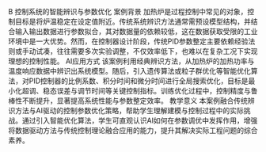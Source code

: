 B 控制系统的智能辨识与参数优化
案例背景
加热炉是过程控制中常见的对象，控制目标是将炉温稳定在设定值附近。传统系统辨识方法通常需预设模型结构，并结合输入输出数据进行参数拟合，其对数据量的依赖较低，这在数据获取受限的工业环境中是一大优势。然而，在控制器设计阶段，传统PID参数整定主要依赖经验法则或手动试凑，往往需要多次实验调整，不仅效率低下，也难以在复杂工况下实现理想的控制性能。
AI应用方式
该案例利用经典辨识方法，从加热炉的加热功率与温度响应数据中辨识出系统模型。随后，引入遗传算法或粒子群优化等智能优化算法，对PID控制器的比例系数、积分时间和微分时间进行全局搜索优化，目标是最小化超调、稳态误差与调节时间等关键控制指标。训练优化过程中，控制精度与鲁棒性不断提升，显著提高系统性能与参数整定效率。
教学意义
本案例融合传统辨识方法与AI驱动的控制参数优化策略，帮助学生理解建模与控制过程中的实际挑战。通过引入智能优化算法，学生可直观认识AI如何在参数调优中发挥作用，增强将数据驱动方法与传统控制理论融合应用的能力，提升其解决实际工程问题的综合素养。
